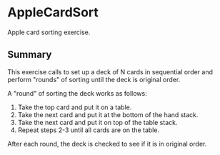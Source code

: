 # AppleCardSort
Apple card sorting exercise.

Summary
-------

This exercise calls to set up a deck of N cards in sequential order and perform
"rounds" of sorting until the deck is original order.

A "round" of sorting the deck works as follows:
  1. Take the top card and put it on a table.
  2. Take the next card and put it at the bottom of the hand stack.
  3. Take the next card and put it on top of the table stack.
  4. Repeat steps 2-3 until all cards are on the table.
 
After each round, the deck is checked to see if it is in original order.

